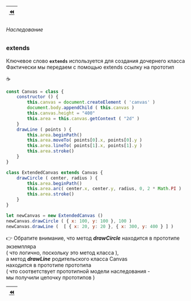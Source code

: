 | [:rewind:](Class#es6--ecmascript-2015-) |
|-|

###### Наследование
### extends
Ключевое слово **`extends`** используется для создания дочернего класса<br/>
Фактически мы передаем с помощью  extends  ссылку на прототип

:coffee:
```javascript
const Canvas = class {
    constructor () {
        this.canvas = document.createElement ( 'canvas' )
        document.body.appendChild ( this.canvas )
        this.canvas.height = "400"
        this.area = this.canvas.getContext ( "2d" )
    }
    drawLine ( points ) {
        this.area.beginPath()
        this.area.moveTo( points[0].x, points[0].y )
        this.area.lineTo( points[1].x, points[1].y )
        this.area.stroke()
    }
}

class ExtendedCanvas extends Canvas {
    drawCircle ( center, radius ) {
        this.area.beginPath()
        this.area.arc( center.x, center.y, radius, 0, 2 * Math.PI )
        this.area.stroke()
    }
}

let newCanvas = new ExtendedCanvas ()
newCanvas.drawCircle ( { x: 100, y: 100 }, 100 )
newCanvas.drawLine (  [ { x: 20, y: 20 }, { x: 300, y: 400 } ] )
```
👉 Обратите внимание, что метод **_drawCircle_** находится в прототипе экземпляра <br/>
( что логично, поскольку это метод класса ), <br/>
а метод **_drawLine_** родительского класса  Canvas<br/>
находится в прототипе прототипа <br/>
( что соответствует прототипной модели наследования - <br/>
мы получили цепочку прототипов )

| [:rewind:](Class#es6--ecmascript-2015-) |
|-|
